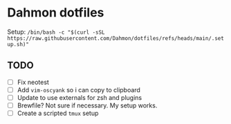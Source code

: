 # Dahmon dotfiles

Setup: `/bin/bash -c "$(curl -sSL https://raw.githubusercontent.com/Dahmon/dotfiles/refs/heads/main/.setup.sh)"`

## TODO

- [ ] Fix neotest
- [ ] Add `vim-oscyank` so i can copy to clipboard
- [ ] Update to use externals for zsh and plugins
- [ ] Brewfile? Not sure if necessary. My setup works.
- [ ] Create a scripted `tmux` setup
